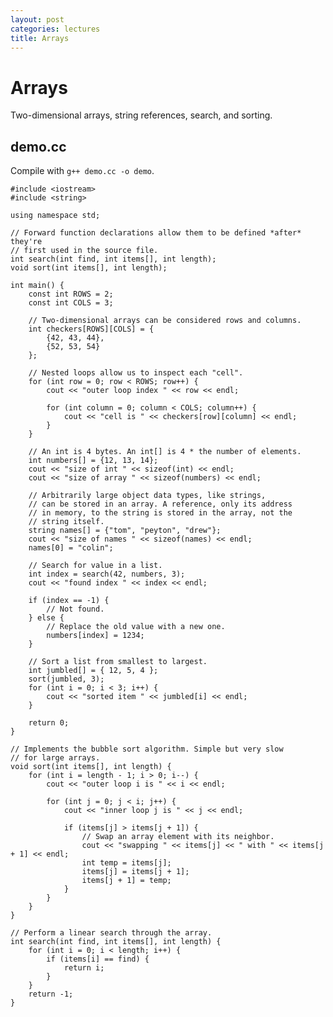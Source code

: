 ```yaml
---
layout: post
categories: lectures
title: Arrays
---
```


# Arrays

Two-dimensional arrays, string references, search, and sorting.


## demo.cc

Compile with `g++ demo.cc -o demo`.

    #include <iostream>
    #include <string>

    using namespace std;

    // Forward function declarations allow them to be defined *after* they're
    // first used in the source file.
    int search(int find, int items[], int length);
    void sort(int items[], int length);

    int main() {
        const int ROWS = 2;
        const int COLS = 3;

        // Two-dimensional arrays can be considered rows and columns.
        int checkers[ROWS][COLS] = {
            {42, 43, 44},
            {52, 53, 54}
        };

        // Nested loops allow us to inspect each "cell".
        for (int row = 0; row < ROWS; row++) {
            cout << "outer loop index " << row << endl;

            for (int column = 0; column < COLS; column++) {
                cout << "cell is " << checkers[row][column] << endl;
            }
        }

        // An int is 4 bytes. An int[] is 4 * the number of elements.
        int numbers[] = {12, 13, 14};
        cout << "size of int " << sizeof(int) << endl;
        cout << "size of array " << sizeof(numbers) << endl;

        // Arbitrarily large object data types, like strings,
        // can be stored in an array. A reference, only its address
        // in memory, to the string is stored in the array, not the
        // string itself.
        string names[] = {"tom", "peyton", "drew"};
        cout << "size of names " << sizeof(names) << endl;
        names[0] = "colin";

        // Search for value in a list.
        int index = search(42, numbers, 3);
        cout << "found index " << index << endl;

        if (index == -1) {
            // Not found.
        } else {
            // Replace the old value with a new one.
            numbers[index] = 1234;
        }

        // Sort a list from smallest to largest.
        int jumbled[] = { 12, 5, 4 };
        sort(jumbled, 3);
        for (int i = 0; i < 3; i++) {
            cout << "sorted item " << jumbled[i] << endl;
        }

        return 0;
    }

    // Implements the bubble sort algorithm. Simple but very slow
    // for large arrays.
    void sort(int items[], int length) {
        for (int i = length - 1; i > 0; i--) {
            cout << "outer loop i is " << i << endl;

            for (int j = 0; j < i; j++) {
                cout << "inner loop j is " << j << endl;

                if (items[j] > items[j + 1]) {
                    // Swap an array element with its neighbor.
                    cout << "swapping " << items[j] << " with " << items[j + 1] << endl;
                    int temp = items[j];
                    items[j] = items[j + 1];
                    items[j + 1] = temp;
                }
            }
        }
    }

    // Perform a linear search through the array.
    int search(int find, int items[], int length) {
        for (int i = 0; i < length; i++) {
            if (items[i] == find) {
                return i;
            }
        }
        return -1;
    }
